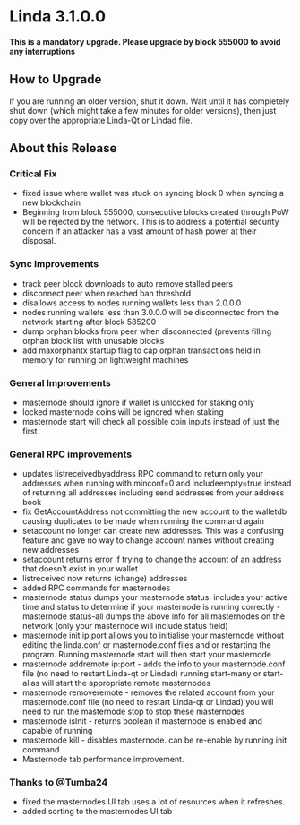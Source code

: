 # Linda 3.1.0.0

#### This is a mandatory upgrade. Please upgrade by block 555000 to avoid any interruptions

## How to Upgrade
If you are running an older version, shut it down. Wait until it has completely shut down (which might take a few minutes for older versions), then just copy over the appropriate Linda-Qt or Lindad file.

## About this Release

### Critical Fix
- fixed issue where wallet was stuck on syncing block 0 when syncing a new blockchain
- Beginning from block 555000, consecutive blocks created through PoW will be rejected by the network. This is to address a potential security concern if an attacker has a vast amount of hash power at their disposal.

### Sync Improvements
- track peer block downloads to auto remove stalled peers
- disconnect peer when reached ban threshold
- disallows access to nodes running wallets less than 2.0.0.0
- nodes running wallets less than 3.0.0.0 will be disconnected from the network starting after block 585200
- dump orphan blocks from peer when disconnected (prevents filling orphan block list with unusable blocks
- add maxorphantx startup flag to cap orphan transactions held in memory for running on lightweight machines

### General Improvements
- masternode should ignore if wallet is unlocked for staking only
- locked masternode coins will be ignored when staking
- masternode start will check all possible coin inputs instead of just the first

### General RPC improvements
- updates listreceivedbyaddress RPC command to return only your addresses when running with minconf=0 and includeempty=true instead of returning all addresses including send addresses from your address book
- fix GetAccountAddress not committing the new account to the walletdb causing duplicates to be made when running the command again
- setaccount no longer can create new addresses. This was a confusing feature and gave no way to change account names without creating new addresses
- setaccount returns error if trying to change the account of an address that doesn't exist in your wallet
- listreceived now returns (change) addresses
- added RPC commands for masternodes
- masternode status dumps your masternode status. includes your active time and status to determine if your masternode is running correctly
-masternode status-all dumps the above info for all masternodes on the network (only your masternode will include status field)
- masternode init ip:port allows you to initialise your masternode without editing the linda.conf or masternode.conf files and or restarting the program. Running masternode start will then start your masternode
- masternode addremote ip:port - adds the info to your masternode.conf file (no need to restart Linda-qt or Lindad) running start-many or start-alias will start the appropriate remote masternodes
- masternode removeremote - removes the related account from your masternode.conf file (no need to restart Linda-qt or Lindad) you will need to run the masternode stop to stop these masternodes
- masternode isInit - returns boolean if masternode is enabled and capable of running
- masternode kill - disables masternode. can be re-enable by running init command
- Masternode tab performance improvement.

### Thanks to @Tumba24
- fixed the masternodes UI tab uses a lot of resources when it refreshes.
- added sorting to the masternodes UI tab